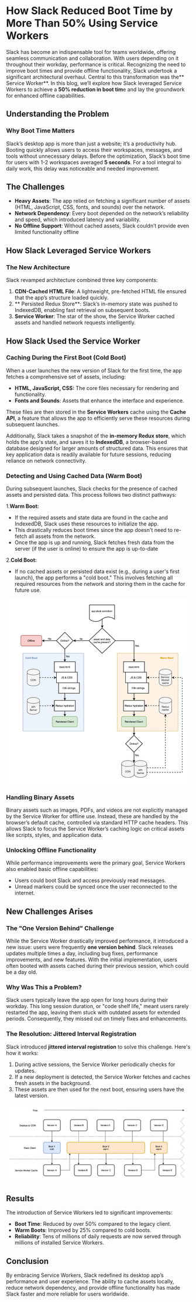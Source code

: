 # How Slack Reduced Boot Time by More Than 50% Using Service Workers

Slack has become an indispensable tool for teams worldwide, offering seamless communication and collaboration. With users depending on it throughout their workday, performance is critical. Recognizing the need to improve boot times and provide offline functionality, Slack undertook a significant architectural overhaul. Central to this transformation was the** Service Worker**. In this blog, we’ll explore how Slack leveraged Service Workers to achieve a **50% reduction in boot tim**e and lay the groundwork for enhanced offline capabilities.

## Understanding the Problem
### Why Boot Time Matters
Slack’s desktop app is more than just a website; it’s a productivity hub. Booting quickly allows users to access their workspaces, messages, and tools without unnecessary delays. Before the optimization, Slack’s boot time for users with 1-2 workspaces averaged **5 seconds**. For a tool integral to daily work, this delay was noticeable and needed improvement.

## The Challenges
- **Heavy Assets**: The app relied on fetching a significant number of assets (HTML, JavaScript, CSS, fonts, and sounds) over the network.
- **Network Dependency**: Every boot depended on the network’s reliability and speed, which introduced latency and variability.
- **No Offline Support**: Without cached assets, Slack couldn’t provide even limited functionality offline

## How Slack Leveraged Service Workers
### The New Architecture
Slack revamped architecture combined three key components:

1. **CDN-Cached HTML File**: A lightweight, pre-fetched HTML file ensured that the app’s structure loaded quickly.
2. ** Persisted Redux Store**: Slack’s in-memory state was pushed to IndexedDB, enabling fast retrieval on subsequent boots.
3.  **Service Worker**: The star of the show, the Service Worker cached assets and handled network requests intelligently.

## How Slack Used the Service Worker
### Caching During the First Boot (Cold Boot)
When a user launches the new version of Slack for the first time, the app fetches a comprehensive set of assets, including:

-  **HTML, JavaScript, CSS:** The core files necessary for rendering and functionality.
- **Fonts and Sounds**: Assets that enhance the interface and experience.

These files are then stored in the **Service Workers** cache using the **Cache API**, a feature that allows the app to efficiently serve these resources during subsequent launches.

Additionally, Slack takes a snapshot of the **in-memory Redux store**, which holds the app's state, and saves it to **IndexedDB**, a browser-based database designed for larger amounts of structured data. This ensures that key application data is readily available for future sessions, reducing reliance on network connectivity.

### Detecting and Using Cached Data (Warm Boot)
During subsequent launches, Slack checks for the presence of cached assets and persisted data. This process follows two distinct pathways:

1.**Warm Boot:**

- If the required assets and state data are found in the cache and IndexedDB, Slack uses these resources to initialize the app.
- This drastically reduces boot times since the app doesn't need to re-fetch all assets from the network.
- Once the app is up and running, Slack fetches fresh data from the server (if the user is online) to ensure the app is up-to-date

2.**Cold Boot:**

- If no cached assets or persisted data exist (e.g., during a user's first launch), the app performs a "cold boot." This involves fetching all required resources from the network and storing them in the cache for future use.

![The basic cold and warm boot decision tree](assests/ServiceWorker-1.png)

### Handling Binary Assets
Binary assets such as images, PDFs, and videos are not explicitly managed by the Service Worker for offline use. Instead, these are handled by the browser’s default cache, controlled via standard HTTP cache headers. This allows Slack to focus the Service Worker’s caching logic on critical assets like scripts, styles, and application data.

### Unlocking Offline Functionality
While performance improvements were the primary goal, Service Workers also enabled basic offline capabilities:

- Users could boot Slack and access previously read messages.
- Unread markers could be synced once the user reconnected to the internet.

## New Challenges Arises 

### The "One Version Behind" Challenge
While the Service Worker drastically improved performance, it introduced a new issue: users were frequently **one version behind**. Slack releases updates multiple times a day, including bug fixes, performance improvements, and new features. With the initial implementation, users often booted with assets cached during their previous session, which could be a day old.

### Why Was This a Problem?
Slack users typically leave the app open for long hours during their workday. This long session duration, or "code shelf life," meant users rarely restarted the app, leaving them stuck with outdated assets for extended periods. Consequently, they missed out on timely fixes and enhancements.

### The Resolution: Jittered Interval Registration
Slack introduced **jittered interval registration** to solve this challenge. Here's how it works:

1. During active sessions, the Service Worker periodically checks for updates.
2. If a new deployment is detected, the Service Worker fetches and caches fresh assets in the background.
3. These assets are then used for the next boot, ensuring users have the latest version.

![New versions are fetched regularly but only the latest is used for booting](assests/ServiceWorker-2.png)

## Results
The introduction of Service Workers led to significant improvements:

- **Boot Time**: Reduced by over 50% compared to the legacy client.
- **Warm Boots**: Improved by 25% compared to cold boots.
- **Reliability**: Tens of millions of daily requests are now served through millions of installed Service Workers.

## Conclusion
By embracing Service Workers, Slack redefined its desktop app’s performance and user experience. The ability to cache assets locally, reduce network dependency, and provide offline functionality has made Slack faster and more reliable for users worldwide.








